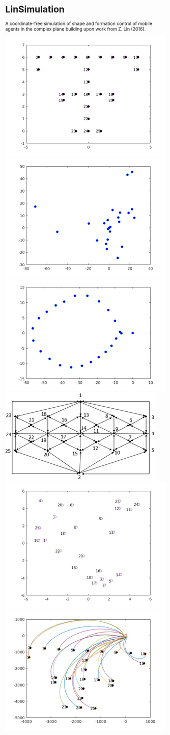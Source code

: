 # LinSimulation
A coordinate-free simulation of shape and formation control of mobile agents in the complex plane building upon work from Z. Lin (2016).

![Desired Double T Configuration](img/doubleTConf.png?raw=true "The formation we want the robots to move into")
![Eigenvalue Distribution precontrol](img/eigDistNegL.png?raw=true "Eigenvalue distribution of z = -Lz")
![Eigenvalue Distribution with control](img/eigDistNegDL.png?raw=true "Eigenvalue distribution of z = -DLz")
![Sensor network of robots](img/sensingGraphSim.png?raw=true "The sensing graph of the network of robots")
![Initial positions of the robots](img/initialCondition.png?raw=true "Initial positions of the robots")
![Trajectories of the robots](img/trajectories.png?raw=true "The trajectories of the robots to reach the desired formation (zoomed out for clarity)")
